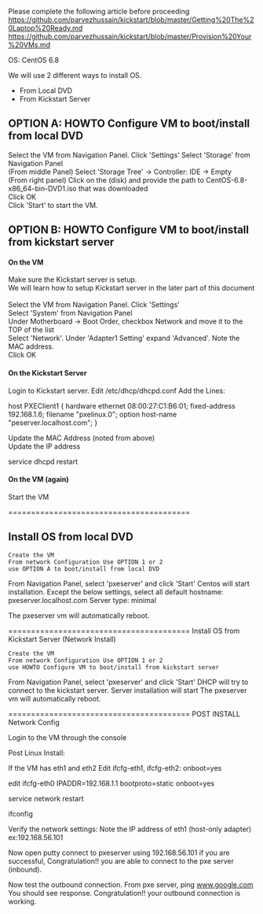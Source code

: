 Please complete the following article before proceeding <br>
https://github.com/parvezhussain/kickstart/blob/master/Getting%20The%20Laptop%20Ready.md <br>
https://github.com/parvezhussain/kickstart/blob/master/Provision%20Your%20VMs.md

OS: CentOS 6.8

We will use 2 different ways to install OS.
- From Local DVD
- From Kickstart Server

## OPTION A: HOWTO Configure VM to boot/install from local DVD

Select the VM from Navigation Panel. Click 'Settings' Select 'Storage' from Navigation Panel <br>
(From middle Panel) Select 'Storage Tree' -> Controller: IDE -> Empty <br>
(From right panel) Click on the (disk) and provide the path to CentOS-6.8-x86_64-bin-DVD1.iso that was downloaded <br>
Click OK <br>
Click 'Start' to start the VM. <br>


## OPTION B: HOWTO Configure VM to boot/install from kickstart server <br>

#### On the VM

Make sure the Kickstart server is setup. <br>
We will learn how to setup Kickstart server in the later part of this document <br> <br>
Select the VM from Navigation Panel. Click 'Settings' <br>
Select 'System' from Navigation Panel <br>
Under Motherboard -> Boot Order, checkbox Network and move it to the TOP of the list <br>
Select 'Network'. Under 'Adapter1 Setting' expand 'Advanced'. Note the MAC address. <br>
Click OK <br>


#### On the Kickstart Server
Login to Kickstart server.
Edit /etc/dhcp/dhcpd.conf
Add the Lines:

host PXEClient1 {
     hardware ethernet 08:00:27:C1:B6:01;
     fixed-address 192.168.1.6;
     filename "pxelinux.0";
     option host-name "peserver.localhost.com";
}

Update the MAC Address (noted from above) <br>
Update the IP address

service dhcpd restart

#### On the VM (again)

Start the VM

======================================== <br>

## Install OS from local DVD

    Create the VM
    From network Configuration Use OPTION 1 or 2
    use OPTION A to boot/install from local DVD

From Navigation Panel, select 'pxeserver' and click 'Start'
Centos will start installation.
Except the below settings, select all default
hostname: pxeserver.localhost.com
Server type: minimal

The pxeserver vm will automatically reboot.

========================================
Install OS from Kickstart Server (Network Install)

    Create the VM
    From network Configuration Use OPTION 1 or 2
    use HOWTO Configure VM to boot/install from kickstart server

From Navigation Panel, select 'pxeserver' and click 'Start'
DHCP will try to connect to the kickstart server.
Server installation will start
The pxeserver vm will automatically reboot.

========================================
POST INSTALL Network Config

Login to the VM through the console

Post Linux Install:

If the VM has eth1 and eth2
Edit ifcfg-eth1, ifcfg-eth2:
onboot=yes

edit ifcfg-eth0
IPADDR=192.168.1.1
bootproto=static
onboot=yes

service network restart

ifconfig

Verify the network settings:
Note the IP address of eth1 (host-only adapter) ex:192.168.56.101

Now open putty connect to pxeserver using 192.168.56.101
if you are successful, Congratulation!! you are able to connect to the pxe server (inbound).

Now test the outbound connection.
From pxe server, ping www.google.com
You should see response. Congratulation!! your outbound connection is working. 
